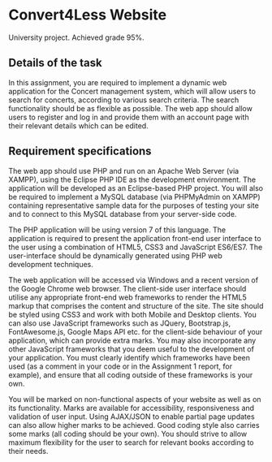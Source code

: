 # Convert4Less Website

University project. Achieved grade 95%.

## Details of the task
In this assignment, you are required to implement a dynamic web application for the Concert management system, which will allow users to search for concerts, according to various search criteria. The search functionality should be as flexible as possible. The web app should allow users to register and log in and provide them with an account page with their relevant details which can be edited.

## Requirement specifications

The web app should use PHP and run on an Apache Web Server (via XAMPP), using the Eclipse PHP IDE as the development environment. The application will be developed as an Eclipse-based PHP project. You will also be required to implement a MySQL database (via PHPMyAdmin on XAMPP) containing representative sample data for the purposes of testing your site and to connect to this MySQL database from your server-side code.

The PHP application will be using version 7 of this language. The application is required to present the application front-end user interface to the user using a combination of HTML5, CSS3 and JavaScript ES6/ES7. The user-interface should be dynamically generated using PHP web development techniques.

The web application will be accessed via Windows and a recent version of the Google Chrome web browser.
The client-side user interface should utilise any appropriate front-end web frameworks to render the HTML5 markup that comprises the content and structure of the site. The site should be styled using CSS3 and work with both Mobile and Desktop clients. You can also use JavaScript frameworks such as JQuery, Bootstrap.js, FontAwesome.js, Google Maps API etc. for the client-side behaviour of your application, which can provide extra marks. You may also incorporate any other JavaScript frameworks that you deem useful to the development of your application. You must clearly identify which frameworks have been used (as a comment in your code or in the Assignment 1 report, for example), and ensure that all coding outside of these frameworks is your own.

You will be marked on non-functional aspects of your website as well as on its functionality. Marks are available for accessibility, responsiveness and validation of user input. Using AJAX/JSON to enable partial page updates can also allow higher marks to be achieved. Good coding style also carries some marks (all coding should be your own). You should strive to allow maximum flexibility for the user to search for relevant books according to their needs.


